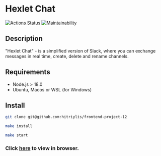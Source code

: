 # Hexlet Chat
[![Actions Status](https://github.com/hitriylis/frontend-project-12/workflows/hexlet-check/badge.svg)](https://github.com/hitriylis/frontend-project-12/actions) [![Maintainability](https://api.codeclimate.com/v1/badges/f1413ad272b12afefbe0/maintainability)](https://codeclimate.com/github/hitriylis/Hexlet-Chat/maintainability)

## Description
"Hexlet Chat" - is a simplified version of Slack, where you can exchange messages in real time, create, delete and rename channels.

## Requirements
* Node.js > 18.0
* Ubuntu, Macos or WSL (for Windows)

## Install
```bash
git clone git@github.com:hitriylis/frontend-project-12
```
```bash
make install
```
```bash
make start
```

### Click [here](https://frontend-project-12-production-4c97.up.railway.app/login) to view in browser.
